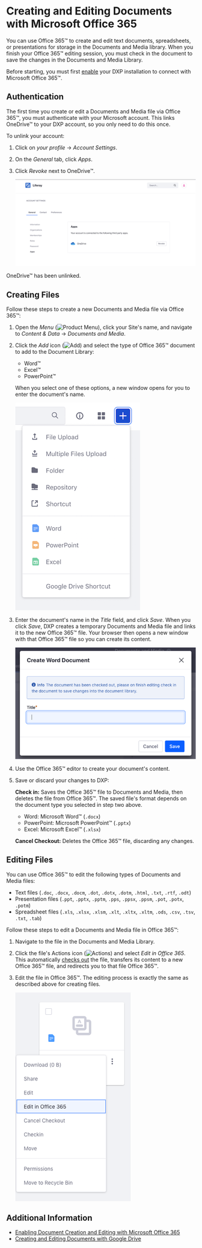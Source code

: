 # Creating and Editing Documents with Microsoft Office 365

You can use Office 365&trade; to create and edit text documents, spreadsheets, or presentations for storage in the Documents and Media library. When you finish your Office 365&trade; editing session, you must check in the document to save the changes in the Documents and Media Library.

Before starting, you must first [enable](../../devops/enabling-document-creation-and-editing-with-microsoft-office-365.md) your DXP installation to connect with Microsoft Office 365&trade;.

## Authentication

The first time you create or edit a Documents and Media file via Office 365&trade;, you must authenticate with your Microsoft account. This links OneDrive&trade; to your DXP account, so you only need to do this once.

To unlink your account:

1. Click on *your profile* &rarr; *Account Settings*.
1. On the *General* tab, click *Apps*.
1. Click *Revoke* next to OneDrive&trade;.

    ![You can unlink your account from the portal.](./creating-and-editing-documents-with-microsoft-office-365/images/01.png)

OneDrive&trade; has been unlinked.

## Creating Files

Follow these steps to create a new Documents and Media file via Office 365&trade;:

1. Open the *Menu* (![Product Menu](../../../../images/icon-menu.png)), click your Site's name, and navigate to *Content & Data* &rarr; *Documents and Media*.
1. Click the *Add* icon (![Add](../../../../images/icon-add.png)) and select the type of Office 365&trade; document to add to the Document Library:

    * Word&trade;
    * Excel&trade;
    * PowerPoint&trade;

    When you select one of these options, a new window opens for you to enter the document's name.

    ![Select the type of document you want to create.](./creating-and-editing-documents-with-microsoft-office-365/images/02.png)

1. Enter the document's name in the *Title* field, and click *Save*. When you click *Save*, DXP creates a temporary Documents and Media file and links it to the new Office 365&trade; file. Your browser then opens a new window with that Office 365&trade; file so you can create its content.

    ![Give the document a name.](./creating-and-editing-documents-with-microsoft-office-365/images/03.png)

1. Use the Office 365&trade; editor to create your document's content.

1. Save or discard your changes to DXP:

    **Check in:** Saves the Office 365&trade; file to Documents and Media, then deletes the file from Office 365&trade;. The saved file's format depends on the document type you selected in step two above.

    * Word: Microsoft Word&trade; (`.docx`)
    * PowerPoint: Microsoft PowerPoint&trade; (`.pptx`)
    * Excel: Microsoft Excel&trade; (`.xlsx`)

    **Cancel Checkout:** Deletes the Office 365&trade; file, discarding any changes.

## Editing Files

You can use Office 365&trade; to edit the following types of Documents and Media files:

* Text files (`.doc`, `.docx`, `.docm`, `.dot`, `.dotx`, `.dotm`, `.html`, `.txt`, `.rtf`, `.odt`)
* Presentation files (`.ppt`, `.pptx`, `.pptm`, `.pps`, `.ppsx`, `.ppsm`, `.pot`, `.potx`, `.potm`)
* Spreadsheet files (`.xls`, `.xlsx`, `.xlsm`, `.xlt`, `.xltx`, `.xltm`, `.ods`, `.csv`, `.tsv`, `.txt`, `.tab`)

Follow these steps to edit a Documents and Media file in Office 365&trade;:

1. Navigate to the file in the Documents and Media Library.

1. Click the file's Actions icon (![Actions](../../../../images/icon-actions.png)) and select *Edit in Office 365*. This automatically [checks out](../../publishing-and-sharing/managing-document-access/managing-document-changes-with-checkout.md) the file, transfers its content to a new Office 365&trade; file, and redirects you to that file Office 365&trade;.

1. Edit the file in Office 365&trade;. The editing process is exactly the same as described above for creating files.

    ![Select Edit in Office 365 from the file's Actions menu.](./creating-and-editing-documents-with-microsoft-office-365/images/04.png)

## Additional Information

* [Enabling Document Creation and Editing with Microsoft Office 365](../../devops/enabling-document-creation-and-editing-with-microsoft-office-365.md)
* [Creating and Editing Documents with Google Drive](./creating-and-editing-documents-with-google-drive.md)
